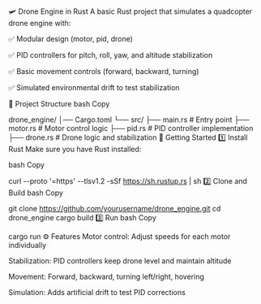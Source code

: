 🛩️ Drone Engine in Rust
A basic Rust project that simulates a quadcopter drone engine with:

✅ Modular design (motor, pid, drone)

✅ PID controllers for pitch, roll, yaw, and altitude stabilization

✅ Basic movement controls (forward, backward, turning)

✅ Simulated environmental drift to test stabilization

📂 Project Structure
bash
Copy

drone_engine/
│── Cargo.toml
└── src/
    ├── main.rs       # Entry point
    ├── motor.rs      # Motor control logic
    ├── pid.rs        # PID controller implementation
    ├── drone.rs      # Drone logic and stabilization
🚀 Getting Started
1️⃣ Install Rust
Make sure you have Rust installed:

bash
Copy

curl --proto '=https' --tlsv1.2 -sSf https://sh.rustup.rs | sh
2️⃣ Clone and Build
bash
Copy

git clone https://github.com/yourusername/drone_engine.git
cd drone_engine
cargo build
3️⃣ Run
bash
Copy

cargo run
⚙️ Features
Motor control: Adjust speeds for each motor individually

Stabilization: PID controllers keep drone level and maintain altitude

Movement: Forward, backward, turning left/right, hovering

Simulation: Adds artificial drift to test PID corrections


